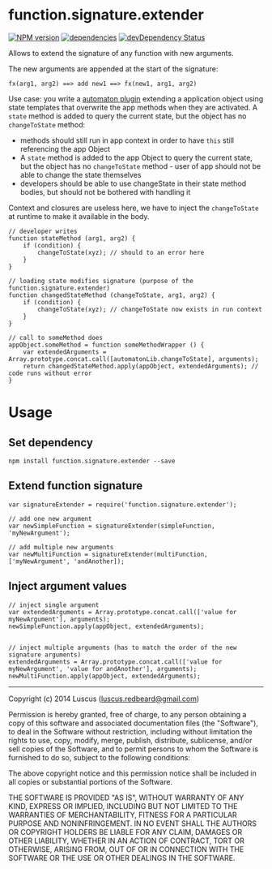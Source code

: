 # function.signature.extender
[![NPM version](https://badge.fury.io/js/function.signature.extender.svg)](http://badge.fury.io/js/function.signature.extender)
[![dependencies](https://david-dm.org/luscus/function.signature.extender.svg)](https://david-dm.org/luscus/function.signature.extender)
[![devDependency Status](https://david-dm.org/luscus/function.signature.extender/dev-status.svg?theme=shields.io)](https://david-dm.org/luscus/function.signature.extender#info=devDependencies)

Allows to extend the signature of any function with new arguments.

The new arguments are appended at the start of the signature:

    fx(arg1, arg2) ==> add new1 ==> fx(new1, arg1, arg2)

Use case: you write a [automaton plugin](https://github.com/luscus/application.mixin.automaton) extending a application
object using state templates that overwrite the app methods when they are activated. A `state` method is added to
query the current state, but the object has no `changeToState` method:

- methods should still run in app context in order to have `this` still referencing the app Object
- A `state` method is added to the app Object to query the current state, but the object has no `changeToState` method - user of app should not be able to change the state themselves
- developers should be able to use changeState in their state method bodies, but should not be bothered with handling it

Context and closures are useless here, we have to inject the `changeToState` at runtime to make it available in the body.

    // developer writes
    function stateMethod (arg1, arg2) {
        if (condition) {
            changeToState(xyz); // should to an error here
        }
    }

    // loading state modifies signature (purpose of the function.signature.extender)
    function changedStateMethod (changeToState, arg1, arg2) {
        if (condition) {
            changeToState(xyz); // changeToState now exists in run context
        }
    }

    // call to someMethod does
    appObject.someMethod = function someMethodWrapper () {
        var extendedArguments = Array.prototype.concat.call([automatonLib.changeToState], arguments);
        return changedStateMethod.apply(appObject, extendedArguments); // code runs without error
    }

# Usage

## Set dependency

    npm install function.signature.extender --save


## Extend function signature

    var signatureExtender = require('function.signature.extender');

    // add one new argument
    var newSimpleFunction = signatureExtender(simpleFunction, 'myNewArgument');

    // add multiple new arguments
    var newMultiFunction = signatureExtender(multiFunction, ['myNewArgument', 'andAnother]);


## Inject argument values

    // inject single argument
    var extendedArguments = Array.prototype.concat.call(['value for myNewArgument'], arguments);
    newSimpleFunction.apply(appObject, extendedArguments);


    // inject multiple arguments (has to match the order of the new signature arguments)
    extendedArguments = Array.prototype.concat.call(['value for myNewArgument', 'value for andAnother'], arguments);
    newMultiFunction.apply(appObject, extendedArguments);



-------------------
Copyright (c) 2014 Luscus (luscus.redbeard@gmail.com)

Permission is hereby granted, free of charge, to any person obtaining a copy of this software and associated documentation files (the "Software"), to deal in the Software without restriction, including without limitation the rights to use, copy, modify, merge, publish, distribute, sublicense, and/or sell copies of the Software, and to permit persons to whom the Software is furnished to do so, subject to the following conditions:

The above copyright notice and this permission notice shall be included in all copies or substantial portions of the Software.

THE SOFTWARE IS PROVIDED "AS IS", WITHOUT WARRANTY OF ANY KIND, EXPRESS OR IMPLIED, INCLUDING BUT NOT LIMITED TO THE WARRANTIES OF MERCHANTABILITY, FITNESS FOR A PARTICULAR PURPOSE AND NONINFRINGEMENT. IN NO EVENT SHALL THE AUTHORS OR COPYRIGHT HOLDERS BE LIABLE FOR ANY CLAIM, DAMAGES OR OTHER LIABILITY, WHETHER IN AN ACTION OF CONTRACT, TORT OR OTHERWISE, ARISING FROM, OUT OF OR IN CONNECTION WITH THE SOFTWARE OR THE USE OR OTHER DEALINGS IN THE SOFTWARE.
